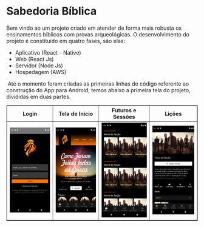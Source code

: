 # Sabedoria Bíblica

Bem vindo ao um projeto criado em atender de forma mais robusta os ensinamentos bíblicos com provas arqueológicas. O desenvolvimento do projeto é constituído em quatro fases, são elas:

* Aplicativo (React - Native)
* Web (React Js)
* Servidor (Node Js)
* Hospedagem (AWS)

​	Até o momento foram criadas as primeiras linhas de código referente ao construção do App para Android, temos abaixo a primeira tela do projeto, divididas em duas partes.

<table border="1">
    <thead>
    	<tr>
        	<th>Login</th>
            <th>Tela de Inicio</th>
            <th>Futuros e Sessões</th>
            <th>Lições</th>
        </tr>
    </thead>
    <tbody>
    	<tr>
        	<td align="center"><img width="220" src="assets/login.png" alt="Tela de Login do App" /></td>
            <td align="center"><img width="220" src="assets/home01.png" alt="Tela de Inicio do App" /></td>
            <td align="center"><img width="220" src="assets/home02.png" alt="Tela de Inicio do App" /></td>
            <td align="center"><img width="220" src="assets/estudo01.png" alt="Tela de Inicio do App" /></td>
        </tr>
    </tbody>
</table>



​	 
